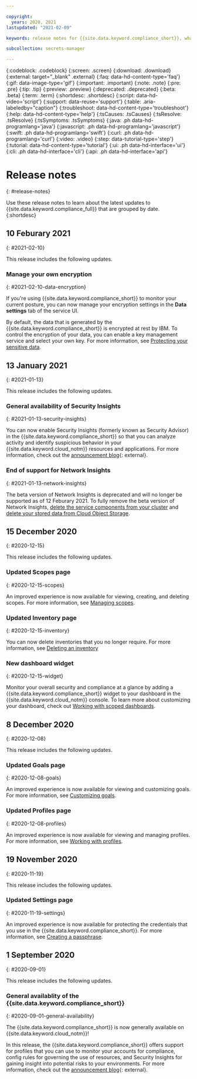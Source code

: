 ```yaml
---

copyright:
  years: 2020, 2021
lastupdated: "2021-02-09"

keywords: release notes for {{site.data.keyword.compliance_short}}, what's new, enhancements, fixes, improvements

subcollection: secrets-manager

---
```


{:codeblock: .codeblock}
{:screen: .screen}
{:download: .download}
{:external: target="_blank" .external}
{:faq: data-hd-content-type='faq'}
{:gif: data-image-type='gif'}
{:important: .important}
{:note: .note}
{:pre: .pre}
{:tip: .tip}
{:preview: .preview}
{:deprecated: .deprecated}
{:beta: .beta}
{:term: .term}
{:shortdesc: .shortdesc}
{:script: data-hd-video='script'}
{:support: data-reuse='support'}
{:table: .aria-labeledby="caption"}
{:troubleshoot: data-hd-content-type='troubleshoot'}
{:help: data-hd-content-type='help'}
{:tsCauses: .tsCauses}
{:tsResolve: .tsResolve}
{:tsSymptoms: .tsSymptoms}
{:java: .ph data-hd-programlang='java'}
{:javascript: .ph data-hd-programlang='javascript'}
{:swift: .ph data-hd-programlang='swift'}
{:curl: .ph data-hd-programlang='curl'}
{:video: .video}
{:step: data-tutorial-type='step'}
{:tutorial: data-hd-content-type='tutorial'}
{:ui: .ph data-hd-interface='ui'}
{:cli: .ph data-hd-interface='cli'}
{:api: .ph data-hd-interface='api'}

# Release notes
{: #release-notes}

Use these release notes to learn about the latest updates to {{site.data.keyword.compliance_full}} that are grouped by date.
{:shortdesc}



## 10 Feburary 2021
{: #2021-02-10}

This release includes the following updates.

### Manage your own encryption
{: #2021-02-10-data-encryption}

If you're using {{site.data.keyword.compliance_short}} to monitor your current posture, you can now manage your encryption settings in the **Data settings** tab of the service UI.

By default, the data that is generated by the {{site.data.keyword.compliance_short}} is encrypted at rest by IBM. To control the encryption of your data, you can enable a key management service and select your own key. For more information, see [Protecting your sensitive data](/docs/security-compliance?topic=security-compliance-data-storage#data-encryption).

## 13 January 2021
{: #2021-01-13}

This release includes the following updates.

### General availability of Security Insights
{: #2021-01-13-security-insights}

You can now enable Security Insights (formerly known as Security Advisor) in the {{site.data.keyword.compliance_short}} so that you can analyze activity and identify suspicious behavior in your {{site.data.keyword.cloud_notm}} resources and applications. For more information, check out the [announcement blog](https://www.ibm.com/cloud/blog/announcements/security-insights-now-generally-available-in-the-security-and-compliance-center){: external}.

### End of support for Network Insights
{: #2021-01-13-network-insights}

The beta version of Network Insights is deprecated and will no longer be supported as of 12 Feburary 2021. To fully remove the beta version of Network Insights, [delete the service components from your cluster](/docs/security-advisor?topic=security-advisor-setup-network#network-delete) and [delete your stored data from Cloud Object Storage](/docs/cloud-object-storage/info?topic=cloud-object-storage-security).

## 15 December 2020
{: #2020-12-15}

This release includes the following updates.

### Updated Scopes page
{: #2020-12-15-scopes}

An improved experience is now available for viewing, creating, and deleting scopes. For more information, see [Managing scopes](/docs/security-compliance?topic=security-compliance-scopes).

### Updated Inventory page
{: #2020-12-15-inventory}

You can now delete inventories that you no longer require. For more information, see [Deleting an inventory](/docs/security-compliance?topic=security-compliance-inventory#delete-inventory)

### New dashboard widget
{: #2020-12-15-widget}

Monitor your overall security and compliance at a glance by adding a {{site.data.keyword.compliance_short}} widget to your dashboard in the {{site.data.keyword.cloud_notm}} console. To learn more about customizing your dashboard, check out [Working with scoped dashboards](/docs/account?topic=account-custom-dashboard).

## 8 December 2020
{: #2020-12-08}

This release includes the following updates.

### Updated Goals page
{: #2020-12-08-goals}

An improved experience is now available for viewing and customizing goals. For more information, see [Customizing goals](/docs/security-compliance?topic=security-compliance-custom-goals).

### Updated Profiles page
{: #2020-12-08-profiles}

An improved experience is now available for viewing and managing profiles. For more information, see [Working with profiles](/docs/security-compliance?topic=security-compliance-profiles).


## 19 November 2020
{: #2020-11-19}

This release includes the following updates.

### Updated Settings page
{: #2020-11-19-settings}

An improved experience is now available for protecting the credentials that you use in the {{site.data.keyword.compliance_short}}. For more information, see [Creating a passphrase](/docs/security-compliance?topic=security-compliance-credentials#passphrase).

## 1 September 2020
{: #2020-09-01}

This release includes the following updates.

### General availablity of the {{site.data.keyword.compliance_short}}
{: #2020-09-01-general-availability}

The {{site.data.keyword.compliance_short}} is now generally available on {{site.data.keyword.cloud_notm}}!

In this release, the {{site.data.keyword.compliance_short}} offers support for profiles that you can use to monitor your accounts for compliance, config rules for governing the use of resources, and Security Insights for gaining insight into potential risks to your environments. For more information, check out the [announcement blog](https://www.ibm.com/cloud/blog/announcements/ibm-cloud-security-and-compliance-center){: external}.


